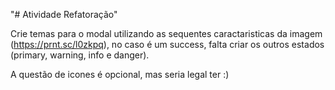 "# Atividade Refatoração"

Crie temas para o modal utilizando as sequentes caractaristicas da imagem (https://prnt.sc/l0zkpq), 
no caso é um success, falta criar os outros estados (primary, warning, info e danger).

A questão de icones é opcional, mas seria legal ter :) 
